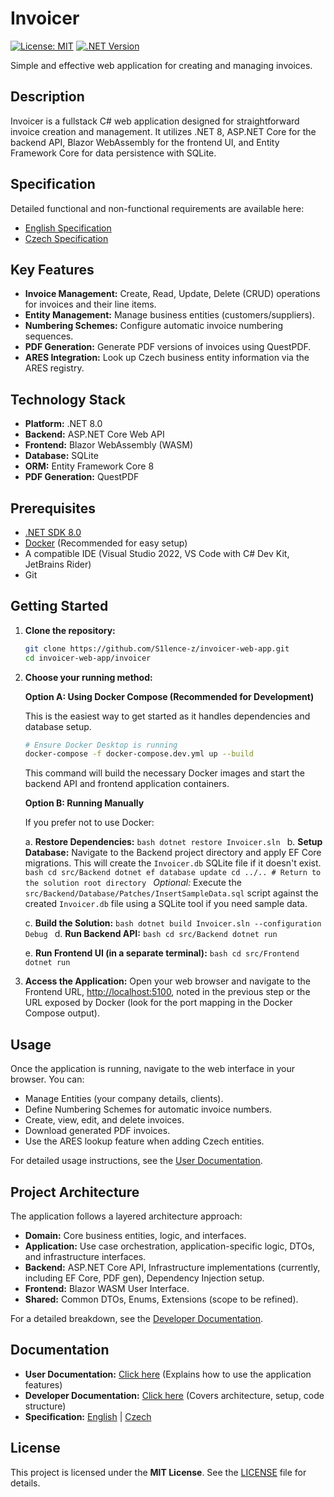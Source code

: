 # Invoicer

[![License: MIT](https://img.shields.io/badge/License-MIT-yellow.svg)](https://opensource.org/licenses/MIT) <!-- Example badge - Update if needed -->
[![.NET Version](https://img.shields.io/badge/.NET-8.0-blueviolet)](https://dotnet.microsoft.com/download/dotnet/8.0) <!-- Example badge -->

Simple and effective web application for creating and managing invoices.

## Description

Invoicer is a fullstack C# web application designed for straightforward invoice creation and management. It utilizes .NET 8, ASP.NET Core for the backend API, Blazor WebAssembly for the frontend UI, and Entity Framework Core for data persistence with SQLite.

## Specification

Detailed functional and non-functional requirements are available here:

*   [English Specification](./docs/specification_en.md)
*   [Czech Specification](./docs/specification_cz.md)

## Key Features

*   **Invoice Management:** Create, Read, Update, Delete (CRUD) operations for invoices and their line items.
*   **Entity Management:** Manage business entities (customers/suppliers).
*   **Numbering Schemes:** Configure automatic invoice numbering sequences.
*   **PDF Generation:** Generate PDF versions of invoices using QuestPDF.
*   **ARES Integration:** Look up Czech business entity information via the ARES registry.

## Technology Stack

*   **Platform:** .NET 8.0
*   **Backend:** ASP.NET Core Web API
*   **Frontend:** Blazor WebAssembly (WASM)
*   **Database:** SQLite
*   **ORM:** Entity Framework Core 8
*   **PDF Generation:** QuestPDF

## Prerequisites

*   [.NET SDK 8.0](https://dotnet.microsoft.com/download/dotnet/8.0)
*   [Docker](https://www.docker.com/products/docker-desktop/) (Recommended for easy setup)
*   A compatible IDE (Visual Studio 2022, VS Code with C# Dev Kit, JetBrains Rider)
*   Git

## Getting Started

1.  **Clone the repository:**
    ```bash
    git clone https://github.com/S1lence-z/invoicer-web-app.git
    cd invoicer-web-app/invoicer
    ```

2.  **Choose your running method:**

    **Option A: Using Docker Compose (Recommended for Development)**

    This is the easiest way to get started as it handles dependencies and database setup.

    ```bash
    # Ensure Docker Desktop is running
    docker-compose -f docker-compose.dev.yml up --build
    ```
    This command will build the necessary Docker images and start the backend API and frontend application containers.

    **Option B: Running Manually**

    If you prefer not to use Docker:

    a.  **Restore Dependencies:**
        ```bash
        dotnet restore Invoicer.sln
        ```
    b.  **Setup Database:** Navigate to the Backend project directory and apply EF Core migrations. This will create the `Invoicer.db` SQLite file if it doesn't exist.
        ```bash
        cd src/Backend
        dotnet ef database update
        cd ../.. # Return to the solution root directory
        ```
        *Optional:* Execute the `src/Backend/Database/Patches/InsertSampleData.sql` script against the created `Invoicer.db` file using a SQLite tool if you need sample data.

    c.  **Build the Solution:**
        ```bash
        dotnet build Invoicer.sln --configuration Debug
        ```
    d.  **Run Backend API:**
        ```bash
        cd src/Backend
        dotnet run
        ```

    e.  **Run Frontend UI (in a separate terminal):**
        ```bash
        cd src/Frontend
        dotnet run
        ```

3.  **Access the Application:**
    Open your web browser and navigate to the Frontend URL, [http://localhost:5100](http://localhost:5100), noted in the previous step or the URL exposed by Docker (look for the port mapping in the Docker Compose output).

## Usage

Once the application is running, navigate to the web interface in your browser. You can:

*   Manage Entities (your company details, clients).
*   Define Numbering Schemes for automatic invoice numbers.
*   Create, view, edit, and delete invoices.
*   Download generated PDF invoices.
*   Use the ARES lookup feature when adding Czech entities.

For detailed usage instructions, see the [User Documentation](./docs/user_docs.md).

## Project Architecture

The application follows a layered architecture approach:

*   **Domain:** Core business entities, logic, and interfaces.
*   **Application:** Use case orchestration, application-specific logic, DTOs, and infrastructure interfaces.
*   **Backend:** ASP.NET Core API, Infrastructure implementations (currently, including EF Core, PDF gen), Dependency Injection setup.
*   **Frontend:** Blazor WASM User Interface.
*   **Shared:** Common DTOs, Enums, Extensions (scope to be refined).

For a detailed breakdown, see the [Developer Documentation](./docs/developer_docs.md).

## Documentation

*   **User Documentation:** [Click here](./docs/user_docs.md) (Explains how to use the application features)
*   **Developer Documentation:** [Click here](./docs/developer_docs.md) (Covers architecture, setup, code structure)
*   **Specification:** [English](./docs/specification_en.md) | [Czech](./docs/specification_cz.md)

## License

This project is licensed under the **MIT License**. See the [LICENSE](./LICENSE) file for details.